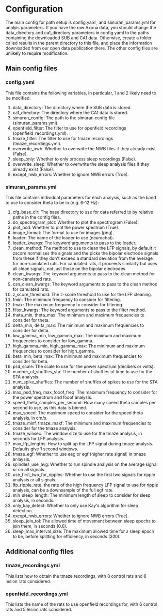 # Configuration

The main config for path setup is config.yaml, and simuran_params.yml for analyis parameters. If you have the raw Axona data, you should change the data_directory and ca1_directory parameters in config.yaml to the paths containing the downloaded SUB and CA1 data. Otherwise, create a folder called results in the parent directory to this file, and place the information downloaded from our open data publication there. The other config files are unlikely to require modification.

## Main config files

### config.yaml

This file contains the following variables, in particular, 1 and 2 likely need to be modified:

1. data_directory: The directory where the SUB data is stored.
2. ca1_directory: The directory where the CA1 data is stored.
3. simuran_config: The path to the simuran config file (simuran_params.yml).
4. openfield_filter: The filter to use for openfield recordings (openfield_recordings.yml).
5. tmaze_filter: The filter to use for tmaze recordings (tmaze_recordings.yml).
6. overwrite_nwb: Whether to overwrite the NWB files if they already exist (False).
7. sleep_only: Whether to only process sleep recordings (False).
8. overwrite_sleep: Whether to overwrite the sleep analysis files if they already exist (False).
9. except_nwb_errors: Whether to ignore NWB errors (True).

### simuran_params.yml

This file contains individual parameters for each analysis, such as the band to use to consider theta to be in (e.g. 6-12 Hz):

1. cfg_base_dir: The base directory to use for data referred to by relative paths in the config files.
2. do_spectrogram_plot: Whether to plot the spectrogram (False).
3. plot_psd: Whether to plot the power spectrum (True).
4. image_format: The format to use for images (png).
5. loader: The name of the loader to use (neurochat).
6. loader_kwargs: The keyword arguments to pass to the loader.
7. clean_method: The method to use to clean the LFP signals, by default it zscore normalises the signals and the picks the bipolar electrode signals from these if they don't exceed a standard deviation from the average for non-canulated rats. For canulated rats, it proceeds similarly but uses all clean signals, not just those on the bipolar electrodes.
8. clean_kwargs: The keyword arguments to pass to the clean method for non-canulated rats.
9. can_clean_kwargs: The keyword arguments to pass to the clean method for canulated rats.
10. z_score_threshold: The z-score threshold to use for the LFP cleaning.
11. fmin: The minimum frequency to consider for filtering.
12. fmax: The maximum frequency to consider for filtering.
13. filter_kwargs: The keyword arguments to pass to the filter method.
14. theta_min, theta_max: The minimum and maximum frequencies to consider for theta.
15. delta_min, delta_max: The minimum and maximum frequencies to consider for delta.
16. low_gamma_min, low_gamma_max: The minimum and maximum frequencies to consider for low_gamma.
17. high_gamma_min, high_gamma_max: The minimum and maximum frequencies to consider for high_gamma.
18. beta_min, beta_max: The minimum and maximum frequencies to consider for beta.
19. psd_scale: The scale to use for the power spectrum (decibels or volts).
20. number_of_shuffles_sta: The number of shuffles of time to use for the STA analysis.
21. num_spike_shuffles: The number of shuffles of spikes to use for the STA analysis.
22. max_psd_freq, max_fooof_freq: The maximum frequency to consider for the power spectrum and fooof analysis.
23. speed_theta_samples_per_second: How many speed theta samples per second to use, as this data is binned.
24. max_speed: The maximum speed to consider for the speed theta analysis, in cm/s.
25. tmaze_minf, tmaze_maxf: The minimum and maximum frequencies to consider for the tmaze analysis.
26. tmaze_winsec: The window size to use for the tmaze analysis, in seconds for LFP analysis.
27. max_lfp_lengths: How to split up the LFP signal during tmaze analysis. Defaults give 1 second windows.
28. tmaze_egf: Whether to use eeg or egf (higher rate signal) in tmaze anlaysis.
29. spindles_use_avg: Whether to run spindle analysis on the average signal or on all signals.
30. use_first_two_for_ripples: Whether to use the first two signals for ripple analysis or all signals.
31. lfp_ripple_rate: the rate of the high frequency LFP signal to use for ripple analysis, can be a downsample of the full egf rate.
32. min_sleep_length: The minimum length of sleep to consider for sleep analysis, in seconds.
33. only_kay_detect: Whether to only use Kay's algorithm for sleep detection.
34. except_nwb_errors: Whether to ignore NWB errors (True).
35. sleep_join_tol: The allowed time of movement between sleep epochs to join them, in seconds (0.0).
36. sleep_max_interval_size: The maximum allowed time for a sleep epoch to be, before splitting for efficiency, in seconds (300).

## Additional config files

### tmaze_recordings.yml

This lists how to obtain the tmaze recordings, with 8 control rats and 6 lesion rats considered.

### openfield_recordings.yml

This lists the name of the rats to use openfield recordings for, with 6 control rats and 5 lesion rats considered.

